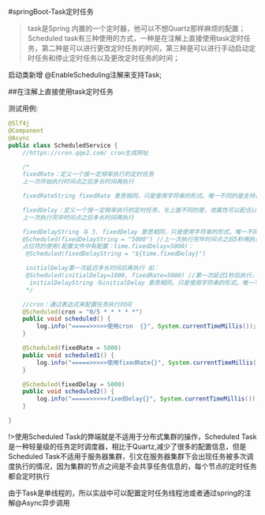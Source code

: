#springBoot-Task定时任务

>task是Spring 内置的一个定时器，他可以不想Quartz那样麻烦的配置；Scheduled task有三种使用的方式，一种是在注解上直接使用task定时任务，第二种是可以进行更改定时任务的时间，第三种是可以进行手动启动定时任务和停止定时任务以及更改定时任务的时间；

启动类新增 @EnableScheduling注解来支持Task;

##在注解上直接使用task定时任务

测试用例:
```java
@Slf4j
@Component
@Async
public class ScheduledService {
    //https://cron.qqe2.com/ cron生成网址

    /*
    fixedRate：定义一个按一定频率执行的定时任务
    上一次开始执行时间点之后多长时间再执行

    fixedRateString fixedRate 意思相同，只是使用字符串的形式。唯一不同的是支持占位符。

    fixedDelay：定义一个按一定频率执行的定时任务，与上面不同的是，改属性可以配合initialDelay，
    上一次执行完毕时间点之后多长时间再执行

    fixedDelayString 与 3. fixedDelay 意思相同，只是使用字符串的形式。唯一不同的是支持占位符。如：
    @Scheduled(fixedDelayString = "5000") //上一次执行完毕时间点之后5秒再执行
    占位符的使用(配置文件中有配置：time.fixedDelay=5000)：
     @Scheduled(fixedDelayString = "${time.fixedDelay}")

     initialDelay第一次延迟多长时间后再执行 如：
     @Scheduled(initialDelay=1000, fixedRate=5000) //第一次延迟1秒后执行，之后按fixedRate的规则每5秒执行一次
      initialDelayString 与initialDelay 意思相同，只是使用字符串的形式。唯一不同的是支持占位符。
     */

    //cron：通过表达式来配置任务执行时间
    @Scheduled(cron = "0/5 * * * * *")
    public void scheduled() {
        log.info("=====>>>>>使用cron  {}", System.currentTimeMillis());
    }

    @Scheduled(fixedRate = 5000)
    public void scheduled1() {
        log.info("=====>>>>>使用fixedRate{}", System.currentTimeMillis());
    }

    @Scheduled(fixedDelay = 5000)
    public void scheduled2() {
        log.info("=====>>>>>fixedDelay{}", System.currentTimeMillis());
    }

}
```

!>使用Scheduled Task的弊端就是不适用于分布式集群的操作，Scheduled Task是一种轻量级的任务定时调度器，相比于Quartz,减少了很多的配置信息，但是Scheduled Task不适用于服务器集群，引文在服务器集群下会出现任务被多次调度执行的情况，因为集群的节点之间是不会共享任务信息的，每个节点的定时任务都会定时执行

由于Task是单线程的，所以实战中可以配置定时任务线程池或者通过spring的注解@Async异步调用